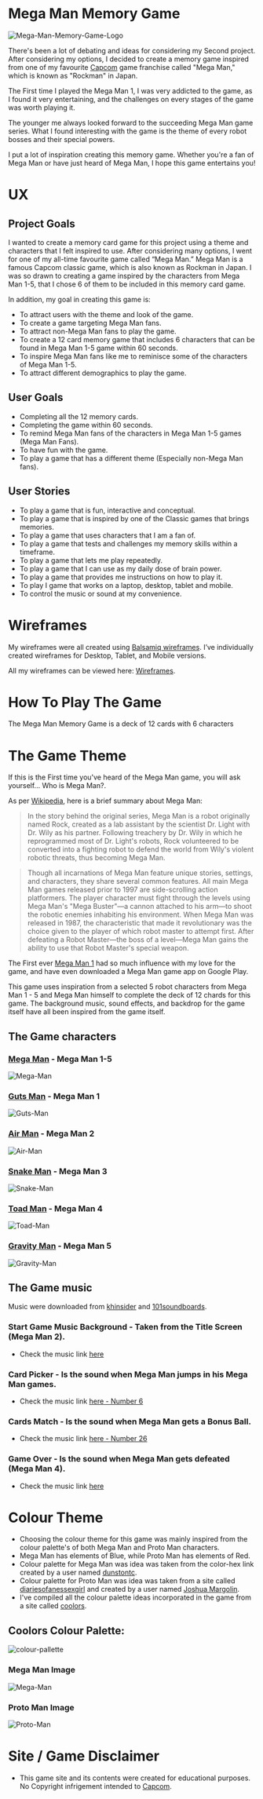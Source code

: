 # Mega Man Memory Game

![Mega-Man-Memory-Game-Logo](assets/photos/megamanlogocropped.png)

There's been a lot of debating and ideas for considering my Second project. After considering my options, I decided to create a memory game inspired from one of my favourite [Capcom](http://www.capcom-europe.com/) game franchise called "Mega Man," which is known as "Rockman" in Japan. 

The First time I played the Mega Man 1, I was very addicted to the game, as I found it very entertaining, and the challenges on every stages of the game was worth playing it. 

The younger me always looked forward to the succeeding Mega Man game series. What I found interesting with the game is the theme of every robot bosses and their special powers. 

I put a lot of inspiration creating this memory game. Whether you're a fan of Mega Man or have just heard of Mega Man, I hope this game entertains you! 

# UX 

## Project Goals

I wanted to create a memory card game for this project using a theme and characters that I felt inspired to use. After considering many options, I went for one of my all-time favourite game called “Mega Man.” Mega Man is a famous Capcom classic game, which is also known as Rockman in Japan. I was so drawn to creating a game inspired by the characters from Mega Man 1-5, that I chose 6 of them to be included in this memory card game. 

In addition, my goal in creating this game is:

* To attract users with the theme and look of the game.
* To create a game targeting Mega Man fans.
* To attract non-Mega Man fans to play the game.
* To create a 12 card memory game that includes 6 characters that can be found in Mega Man 1-5 game within 60 seconds.
* To inspire Mega Man fans like me to reminisce some of the characters of Mega Man 1-5.
* To attract different demographics to play the game.

## User Goals 

* Completing all the 12 memory cards.
* Completing the game within 60 seconds. 
* To remind Mega Man fans of the characters in Mega Man 1-5 games (Mega Man Fans).
* To have fun with the game. 
* To play a game that has a different theme (Especially non-Mega Man fans).

## User Stories

* To play a game that is fun, interactive and conceptual. 
* To play a game that is inspired by one of the Classic games that brings memories.
* To play a game that uses characters that I am a fan of.
* To play a game that tests and challenges my memory skills within a timeframe. 
* To play a game that lets me play repeatedly.
* To play a game that I can use as my daily dose of brain power.
* To play a game that provides me instructions on how to play it. 
* To play I game that works on a laptop, desktop, tablet and mobile. 
* To control the music or sound at my convenience.

# Wireframes 

My wireframes were all created using [Balsamiq wireframes](https://balsamiq.com/). I’ve individually created wireframes for Desktop, Tablet, and Mobile versions. 

All my wireframes can be viewed here: [Wireframes](https://github.com/GlobetrotterG/mega-man-memory-game/tree/master/wireframes).

# How To Play The Game 

The Mega Man Memory Game is a deck of 12 cards with 6 characters 


# The Game Theme 

If this is the First time you've heard of the Mega Man game, you will ask yourself... Who is Mega Man?. 

As per [Wikipedia](https://en.wikipedia.org/wiki/Mega_Man#:~:text=In%20the%20story%20behind%20the,Dr.%20Wily%20as%20his%20partner.&text=After%20defeating%20a%20Robot%20Master,that%20Robot%20Master's%20special%20weapon.), here is a brief summary about Mega Man: 

>In the story behind the original series, Mega Man is a robot originally named Rock, created as a lab assistant by the scientist Dr. Light with Dr. Wily as his partner. Following treachery by Dr. Wily in which he reprogrammed most of Dr. Light's robots, Rock volunteered to be converted into a fighting robot to defend the world from Wily's violent robotic threats, thus becoming Mega Man.

>Though all incarnations of Mega Man feature unique stories, settings, and characters, they share several common features. All main Mega Man games released prior to 1997 are side-scrolling action platformers. The player character must fight through the levels using Mega Man's "Mega Buster"—a cannon attached to his arm—to shoot the robotic enemies inhabiting his environment. When Mega Man was released in 1987, the characteristic that made it revolutionary was the choice given to the player of which robot master to attempt first. After defeating a Robot Master—the boss of a level—Mega Man gains the ability to use that Robot Master's special weapon.

The First ever [Mega Man 1](https://en.wikipedia.org/wiki/Mega_Man_(1987_video_game)) had so much influence with my love for the game, and have even downloaded a Mega Man game app on Google Play. 

This game uses inspiration from a selected 5 robot characters from Mega Man 1 - 5 and Mega Man himself to complete the deck of 12 chards for this game. The background music, sound effects, and backdrop for the game itself have all been inspired from the game itself. 

## The Game characters

### [Mega Man](https://megaman.fandom.com/wiki/Mega_Man_(original_series)) - Mega Man 1-5
![Mega-Man](assets/photos/megamancard.png)

### [Guts Man](https://megaman.fandom.com/wiki/Guts_Man) - Mega Man 1
![Guts-Man](assets/photos/gutsman.png)

### [Air Man](https://megaman.fandom.com/wiki/Air_Man) - Mega Man 2
![Air-Man](assets/photos/airman.png)

### [Snake Man](https://megaman.fandom.com/wiki/Snake_Man) - Mega Man 3
![Snake-Man](assets/photos/snakeman.png)

### [Toad Man](https://megaman.fandom.com/wiki/Toad_Man) - Mega Man 4 
![Toad-Man](assets/photos/toadman.png)

### [Gravity Man](https://megaman.fandom.com/wiki/Gravity_Man) - Mega Man 5
![Gravity-Man](assets/photos/gravityman.png)

## The Game music

Music were downloaded from [khinsider](https://downloads.khinsider.com/game-soundtracks/album/megaman-2-original-soundtrack) and [101soundboards](https://www.101soundboards.com/boards/10834-mega-man-sounds).

### Start Game Music Background - Taken from the Title Screen (Mega Man 2). 
* Check the music link [here](https://downloads.khinsider.com/game-soundtracks/album/megaman-2-original-soundtrack/02%2520-%2520Title%2520Screen.mp3)

### Card Picker - Is the sound when Mega Man jumps in his Mega Man games. 
* Check the music link [here - Number 6](https://www.101soundboards.com/boards/10834-mega-man-sounds)

### Cards Match - Is the sound when Mega Man gets a Bonus Ball.
* Check the music link [here - Number 26](https://www.101soundboards.com/boards/10834-mega-man-sounds)

### Game Over - Is the sound when Mega Man gets defeated (Mega Man 4). 
* Check the music link [here](https://downloads.khinsider.com/game-soundtracks/album/megaman-4-original-soundtrack/30%2520-%2520Game%2520Over.mp3)

# Colour Theme

* Choosing the colour theme for this game was mainly inspired from the colour palette's of both Mega Man and Proto Man characters. 
* Mega Man has elements of Blue, while Proto Man has elements of Red. 
* Colour palette for Mega Man was idea was taken from the color-hex link created by a user named [dunstontc](https://www.color-hex.com/color-palette/25174).
* Colour palette for Proto Man was idea was taken from a site called [diariesofanessexgirl](https://diariesofanessexgirl.com/retro-proto-man-color-palette/) and created by a user named [Joshua Margolin](https://diariesofanessexgirl.com/retro-proto-man-color-palette/).
* I've compiled all the colour palette ideas incorporated in the game from a site called [coolors](https://coolors.co/).

## Coolors Colour Palette:

![colour-pallette](assets/photos/megamangamecolours.png)

### Mega Man Image
![Mega-Man](assets/photos/megaman1.jpg)

### Proto Man Image
![Proto-Man](assets/photos/protoman.jpg)

#


# Site / Game Disclaimer 

* This game site and its contents were created for educational purposes. No Copyright infrigement intended to [Capcom](http://www.capcom-europe.com/).